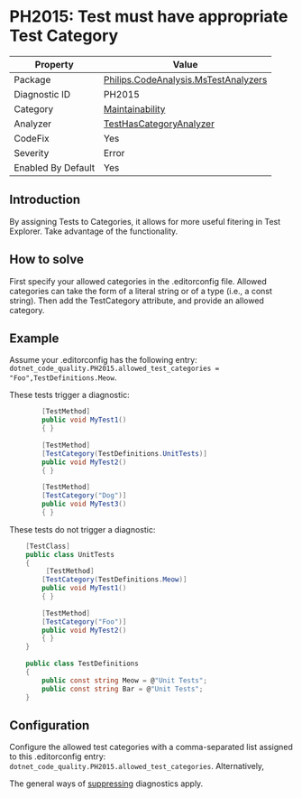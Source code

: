# PH2015: Test must have appropriate Test Category

| Property | Value  |
|--|--|
| Package | [Philips.CodeAnalysis.MsTestAnalyzers](https://www.nuget.org/packages/Philips.CodeAnalysis.MsTestAnalyzers) |
| Diagnostic ID | PH2015 |
| Category  | [Maintainability](../Maintainability.md) |
| Analyzer | [TestHasCategoryAnalyzer](https://github.com/philips-software/roslyn-analyzers/blob/master/Philips.CodeAnalysis.MsTestAnalyzers/TestHasCategoryAnalyzer.cs)
| CodeFix  | Yes |
| Severity | Error |
| Enabled By Default | Yes |

## Introduction

By assigning Tests to Categories, it allows for more useful fitering in Test Explorer. Take advantage of the functionality.

## How to solve

First specify your allowed categories in the .editorconfig file. Allowed categories can take the form of a literal string or of a type (i.e., a const string). Then add the TestCategory attribute, and provide an allowed category.

## Example

Assume your .editorconfig has the following entry: `dotnet_code_quality.PH2015.allowed_test_categories = "Foo",TestDefinitions.Meow`.

These tests trigger a diagnostic:
``` cs
        [TestMethod]
        public void MyTest1()
        { }
        
        [TestMethod]
        [TestCategory(TestDefinitions.UnitTests)]
        public void MyTest2()
        { }
        
        [TestMethod]
        [TestCategory("Dog")]
        public void MyTest3()
        { }        
```

These tests do not trigger a diagnostic:
``` cs
    [TestClass]
    public class UnitTests
    {
         [TestMethod]
        [TestCategory(TestDefinitions.Meow)]
        public void MyTest1()
        { }
        
        [TestMethod]
        [TestCategory("Foo")]
        public void MyTest2()
        { }        
    }
    
    public class TestDefinitions
    {
        public const string Meow = @"Unit Tests";
        public const string Bar = @"Unit Tests";
    }                
```

## Configuration

Configure the allowed test categories with a comma-separated list assigned to this .editorconfig entry: `dotnet_code_quality.PH2015.allowed_test_categories`. Alternatively, 

The general ways of [suppressing](https://learn.microsoft.com/en-us/dotnet/fundamentals/code-analysis/suppress-warnings) diagnostics apply.
